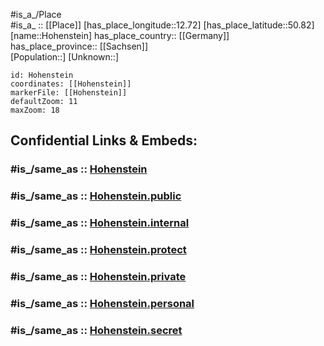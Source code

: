 ﻿---
confidential: public
isDeleted: false
location:
- 50.82
- 12.72
mapmarker: city
mapzoom:
- 7
- 12
SpocWebEntityId: 30984
tags:
- geo/City
type: City
---

#is_a_/Place  
#is_a_ :: [[Place]] 
[has_place_longitude::12.72] 
[has_place_latitude::50.82] 
[name::Hohenstein] 
has_place_country:: [[Germany]]  
has_place_province:: [[Sachsen]]  
[Population::] 
[Unknown::] 


```leaflet
id: Hohenstein
coordinates: [[Hohenstein]] 
markerFile: [[Hohenstein]] 
defaultZoom: 11 
maxZoom: 18
```


## Confidential Links & Embeds: 

### #is_/same_as :: [Hohenstein](/_Standards/Earth/Continent/Europe/Europe~Central/Germany/Germany~East/Sachsen/counties~Sachsen/Zwickau/cities~Zwickau/Callenberg/City/Hohenstein.md) 

### #is_/same_as :: [Hohenstein.public](/_public/Earth/Continent/Europe/Europe~Central/Germany/Germany~East/Sachsen/counties~Sachsen/Zwickau/cities~Zwickau/Callenberg/City/Hohenstein.public.md) 

### #is_/same_as :: [Hohenstein.internal](/_internal/Earth/Continent/Europe/Europe~Central/Germany/Germany~East/Sachsen/counties~Sachsen/Zwickau/cities~Zwickau/Callenberg/City/Hohenstein.internal.md) 

### #is_/same_as :: [Hohenstein.protect](/_protect/Earth/Continent/Europe/Europe~Central/Germany/Germany~East/Sachsen/counties~Sachsen/Zwickau/cities~Zwickau/Callenberg/City/Hohenstein.protect.md) 

### #is_/same_as :: [Hohenstein.private](/_private/Earth/Continent/Europe/Europe~Central/Germany/Germany~East/Sachsen/counties~Sachsen/Zwickau/cities~Zwickau/Callenberg/City/Hohenstein.private.md) 

### #is_/same_as :: [Hohenstein.personal](/_personal/Earth/Continent/Europe/Europe~Central/Germany/Germany~East/Sachsen/counties~Sachsen/Zwickau/cities~Zwickau/Callenberg/City/Hohenstein.personal.md) 

### #is_/same_as :: [Hohenstein.secret](/_secret/Earth/Continent/Europe/Europe~Central/Germany/Germany~East/Sachsen/counties~Sachsen/Zwickau/cities~Zwickau/Callenberg/City/Hohenstein.secret.md)

